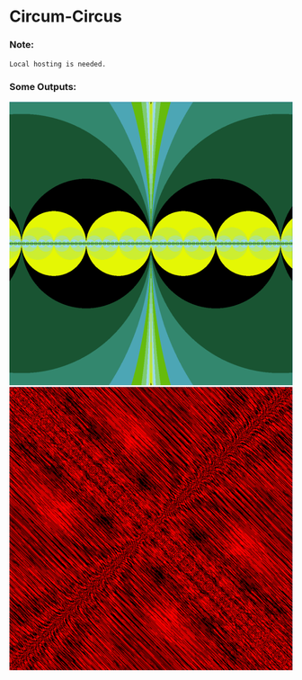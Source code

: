 # Circum-Circus
### Note:
```
Local hosting is needed.
```
### Some Outputs:
![Image 1](./CC1.png)
![Image 2](./RF3.png)
